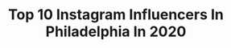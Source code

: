 ---
title: Top 10 Instagram Influencers In Philadelphia In 2020
description: >-
  Find top Instagram influencers in Philadelphia in 2020. Most popular hashtags: #blessed #redtree #viral #lilpeep.
platform: Instagram
profiles:
  - username: "pilot.drew"
    fullname: >-
      Andrew, First Officer
    location: "United States"
    followers: 143261
    engagement: 719
    commentsToLikes: 0.027817
    id: ck0w4jy5oyxy20i19zm1kzrzr
    verified: false
    hashtags: "#cremocompany, #ad, #phlcovid19fund, #casetasmartlighting"
  - username: "khruomar"
    fullname: >-
      Khru Omar Groover
    location: "United States"
    followers: 8153
    engagement: 2155
    commentsToLikes: 0.207211
    id: ck9wey0g0md2s0j78k2l6dzq8
    verified: false
    hashtags: "#worldstar, #curlyhaircommunity, #gapkids, #cutestk10"
  - username: "bnsvi_"
    fullname: >-
      Boston Scott
    location: "United States"
    followers: 80564
    engagement: 1318
    commentsToLikes: 0.027006
    id: ck5hphz09re8c0i11wcg23kpe
    verified: true
    hashtags: "#forward25, #doop, #keeppushing"
  - username: "jjarcega_22"
    fullname: >-
      J.J. Arcega-whiteside
    location: "United States"
    followers: 54524
    engagement: 1490
    commentsToLikes: 0.023687
    id: ck5hq9f16sqiu0i1188jwqu97
    verified: true
    hashtags: "#flyeaglesfly, #businesstrip, #barberaisthebest, #livehard"
  - username: "genardavery"
    fullname: >-
      Genard Avery
    location: "United States"
    followers: 24765
    engagement: 1090
    commentsToLikes: 0.029519
    id: ck0u7qnu85j9b0i19iehxa66d
    verified: true
    hashtags: "#dawgpound"
  - username: "gwardjr_nwh17"
    fullname: >-
      Greg Ward, Jr.
    location: "United States"
    followers: 66607
    engagement: 1657
    commentsToLikes: 0.020992
    id: ck5hphy4lre730i110vkcp1d2
    verified: true
    hashtags: "#heavyheart, #24, #chloesday, #nwh"
  - username: "alexsingleton49"
    fullname: >-
      Alex Singleton
    location: "United States"
    followers: 11964
    engagement: 1872
    commentsToLikes: 0.027627
    id: ck0w41ff9wbd80i1934ov6q2o
    verified: true
    hashtags: "#12strong, #gostampsgo, #mnf, #namastay"
  - username: "ukiy0_"
    fullname: >-
      Sanniyah Antoinette: Musician
    location: "United States"
    followers: 9844
    engagement: 770
    commentsToLikes: 0.133062
    id: ck8ta4158qe250j785c9s6zu1
    verified: false
    hashtags: "#blackcraftcult, #denimjacket, #mustang, #ghostemane"
  - username: "trevorbaptiste9"
    fullname: >-
      Trevor Baptiste
    location: "United States"
    followers: 57859
    engagement: 686
    commentsToLikes: 0.020600
    id: ck14jifx3kiht0i19gjkgemdf
    verified: true
    hashtags: "#zoomvsreality, #boseambassador, #23, #linkinbio"
  - username: "bbrooks_79"
    fullname: >-
      Brandon Brooks
    location: "United States"
    followers: 63320
    engagement: 1145
    commentsToLikes: 0.017043
    id: ck5pydlq7vi6v0i11kjmq8hpy
    verified: true
    hashtags: "#victorymonday, #beverlyhills, #pff, #muaythai"
---
